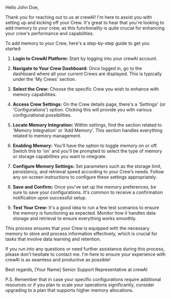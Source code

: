 Hello John Doe,

Thank you for reaching out to us at crewAI! I'm here to assist you with setting up and kicking off your Crew. It's great to hear that you're looking to add memory to your crew, as this functionality is quite crucial for enhancing your crew's performance and capabilities.

To add memory to your Crew, here's a step-by-step guide to get you started:

1. **Login to CrewAI Platform:**
   Start by logging into your crewAI account. 

2. **Navigate to Your Crew Dashboard:**
   Once logged in, go to the dashboard where all your current Crews are displayed. This is typically under the 'My Crews' section.

3. **Select the Crew:**
   Choose the specific Crew you wish to enhance with memory capabilities.

4. **Access Crew Settings:**
   On the Crew details page, there's a 'Settings' (or 'Configurations') option. Clicking this will provide you with various configurational possibilities.

5. **Locate Memory Integration:**
   Within settings, find the section related to 'Memory Integration' or 'Add Memory'. This section handles everything related to memory management.

6. **Enabling Memory:**
   You'll have the option to toggle memory on or off. Switch this to 'on' and you'll be prompted to select the type of memory or storage capabilities you want to integrate.

7. **Configure Memory Settings:**
   Set parameters such as the storage limit, persistency, and retrieval speed according to your Crew’s needs. Follow any on-screen instructions to configure these settings appropriately.

8. **Save and Confirm:**
   Once you've set up the memory preferences, be sure to save your configurations. It's common to receive a confirmation notification upon successful setup.

9. **Test Your Crew:**
   It's a good idea to run a few test scenarios to ensure the memory is functioning as expected. Monitor how it handles data storage and retrieval to ensure everything works smoothly.

This process ensures that your Crew is equipped with the necessary memory to store and process information effectively, which is crucial for tasks that involve data learning and retention.

If you run into any questions or need further assistance during this process, please don't hesitate to contact me. I'm here to ensure your experience with crewAI is as seamless and productive as possible!

Best regards,
[Your Name]
Senior Support Representative at crewAI

P.S. Remember that in case your specific configurations require additional resources or if you plan to scale your operations significantly, consider upgrading to a plan that supports higher memory allocations.
